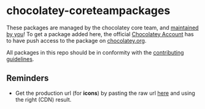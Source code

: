chocolatey-coreteampackages
===========================

These packages are managed by the chocolatey core team, and [maintained by you](https://github.com/chocolatey/chocolatey-coreteampackages/wiki/Contributing-guidelines)! To get a package added here, the official [Chocolatey Account](http://chocolatey.org/profiles/chocolatey) has to have push access to the package on [chocolatey.org](http://chocolatey.org).

All packages in this repo should be in conformity with the [contributing guidelines](https://github.com/chocolatey/chocolatey-coreteampackages/wiki/Contributing-guidelines).

Reminders
---------

* Get the production url (for **icons**) by pasting the raw url [here](https://rawgit.com/) and using the right (CDN) result.
